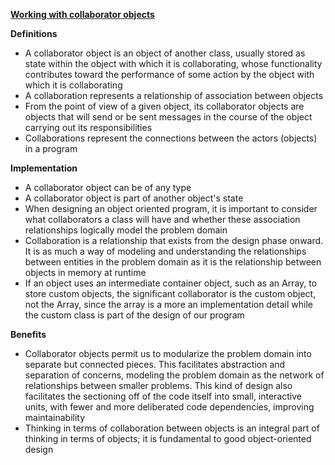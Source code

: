 **<u>Working with collaborator objects</u>**

**Definitions**

* A collaborator object is an object of another class, usually stored as state within the object with which it is collaborating, whose functionality contributes toward the performance of some action by the object with which it is collaborating
* A collaboration represents a relationship of association between objects
* From the point of view of a given object, its collaborator objects are objects that will send or be sent messages in the course of the object carrying out its responsibilities
* Collaborations represent the connections between the actors (objects) in a program

**Implementation**

* A collaborator object can be of any type
* A collaborator object is part of another object's state
* When designing an object oriented program, it is important to consider what collaborators a class will have and whether these association relationships logically model the problem domain
* Collaboration is a relationship that exists from the design phase onward. It is as much a way of modeling and understanding the relationships between entities in the problem domain as it is the relationship between objects in memory at runtime
* If an object uses an intermediate container object, such as an Array, to store custom objects, the significant collaborator is the custom object, not the Array, since the array is a more an implementation detail while the custom class is part of the design of our program

**Benefits**

* Collaborator objects permit us to modularize the problem domain into separate but connected pieces. This facilitates abstraction and separation of concerns, modeling the problem domain as the network of relationships between smaller problems. This kind of design also facilitates the sectioning off of the code itself into small, interactive units, with fewer and more deliberated code dependencies, improving maintainability
* Thinking in terms of collaboration between objects is an integral part of thinking in terms of objects; it is fundamental to good object-oriented design

